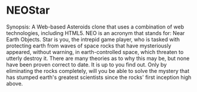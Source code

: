NEOStar
=======

Synopsis: A Web-based Asteroids clone that uses a combination of web technologies, including HTML5.  NEO is an
          acronym that stands for: Near Earth Objects.  Star is you, the intrepid game player, who is tasked with
          protecting earth from waves of space rocks that have mysteriously appeared, without warning, in
          earth-controlled space, which threaten to utterly destroy it.  There are many theories as to why this
          may be, but none have been proven correct to date.  It is up to you find out.  Only by eliminating the
          rocks completely, will you be able to solve the mystery that has stumped earth's greatest scientists since
          the rocks' first inception high above.
